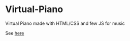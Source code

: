 # Virtual-Piano
Virtual Piano made with HTML/CSS and few JS for music

See [here](https://massoud114.github.io/Virtual-Piano)
